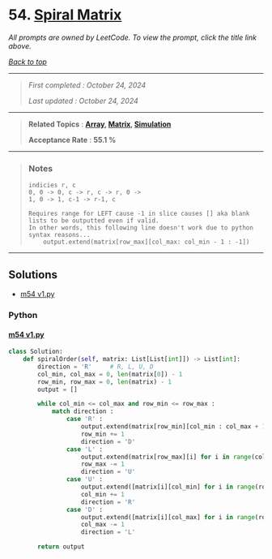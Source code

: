 # 54. [Spiral Matrix](<https://leetcode.com/problems/spiral-matrix>)

*All prompts are owned by LeetCode. To view the prompt, click the title link above.*

*[Back to top](<../README.md>)*

------

> *First completed : October 24, 2024*
>
> *Last updated : October 24, 2024*

------

> **Related Topics** : **[Array](<by_topic/Array.md>), [Matrix](<by_topic/Matrix.md>), [Simulation](<by_topic/Simulation.md>)**
>
> **Acceptance Rate** : **55.1 %**

------

> ### Notes
> ```
> indicies r, c
> 0, 0 -> 0, c -> r, c -> r, 0 ->
> 1, 0 -> 1, c-1 -> r-1, c
> 
> Requires range for LEFT cause -1 in slice causes [] aka blank lists to be outputted even if valid.
> In other words, this following line doesn't work due to python syntax reasons...
>     output.extend(matrix[row_max][col_max: col_min - 1 : -1])
> ```
> 

------

## Solutions

- [m54 v1.py](<../my-submissions/m54 v1.py>)
### Python
#### [m54 v1.py](<../my-submissions/m54 v1.py>)
```Python
class Solution:
    def spiralOrder(self, matrix: List[List[int]]) -> List[int]:
        direction = 'R'     # R, L, U, D
        col_min, col_max = 0, len(matrix[0]) - 1
        row_min, row_max = 0, len(matrix) - 1
        output = []

        while col_min <= col_max and row_min <= row_max :
            match direction :
                case 'R' :
                    output.extend(matrix[row_min][col_min : col_max + 1])
                    row_min += 1
                    direction = 'D'
                case 'L' :
                    output.extend(matrix[row_max][i] for i in range(col_max, col_min - 1, -1))
                    row_max -= 1
                    direction = 'U'
                case 'U' :
                    output.extend([matrix[i][col_min] for i in range(row_max, row_min - 1, -1)])
                    col_min += 1
                    direction = 'R'
                case 'D' :
                    output.extend([matrix[i][col_max] for i in range(row_min, row_max + 1)])
                    col_max -= 1
                    direction = 'L'

        return output

```

